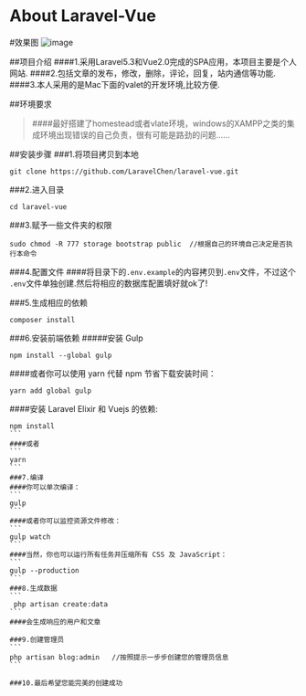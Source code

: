 
# About Laravel-Vue
#效果图
![image](https://photo.laravelchen.cn/githublaravel-vue.png)

##项目介绍
####1.采用Laravel5.3和Vue2.0完成的SPA应用，本项目主要是个人网站.
####2.包括文章的发布，修改，删除，评论，回复，站内通信等功能.
####3.本人采用的是Mac下面的valet的开发环境,比较方便.

##环境要求
>####最好搭建了homestead或者vlate环境，windows的XAMPP之类的集成环境出现错误的自己负责，很有可能是路劲的问题......

##安装步骤
###1.将项目拷贝到本地
```
git clone https://github.com/LaravelChen/laravel-vue.git
```
###2.进入目录
```
cd laravel-vue
```
###3.赋予一些文件夹的权限
```
sudo chmod -R 777 storage bootstrap public  //根据自己的环境自己决定是否执行本命令
```

###4.配置文件
####将目录下的```.env.example```的内容拷贝到```.env```文件，不过这个  ```.env```文件单独创建.然后将相应的数据库配置填好就ok了!

###5.生成相应的依赖
```
composer install
```

###6.安装前端依赖
#####安装 Gulp

```
npm install --global gulp
```
####或者你可以使用 yarn 代替 npm 节省下载安装时间：

```
yarn add global gulp
```
####安装 Laravel Elixir 和 Vuejs 的依赖:
````
npm install
```
####或者
```
yarn
```
###7.编译
####你可以单次编译：
```
gulp
```
####或者你可以监控资源文件修改：
```
gulp watch
```
####当然，你也可以运行所有任务并压缩所有 CSS 及 JavaScript：
```
gulp --production
```
###8.生成数据
```
 php artisan create:data
```
####会生成响应的用户和文章

###9.创建管理员
```
php artisan blog:admin   //按照提示一步步创建您的管理员信息
```

###10.最后希望您能完美的创建成功
